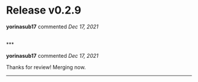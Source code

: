 # Release v0.2.9

**yorinasub17** commented *Dec 17, 2021*


<br />
***


**yorinasub17** commented *Dec 17, 2021*

Thanks for review! Merging now.
***

